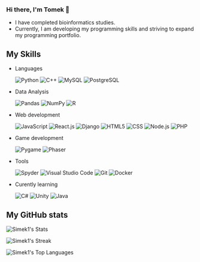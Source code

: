 ### Hi there, I'm Tomek 👋

- I have completed bioinformatics studies.
- Currently, I am developing my programming skills and striving to expand my programming portfolio.

<h2>My Skills</h2>

- Languages

  ![Python](https://img.shields.io/badge/Python-430E8C?style=flat&logo=python)
  ![C++](https://img.shields.io/badge/C++-430E8C?style=flat&logo=c%2B%2B)
  ![MySQL](https://img.shields.io/badge/MySQL-430E8C?style=flat&logo=mysql)
  ![PostgreSQL](https://img.shields.io/badge/PostgreSQL-430E8C?style=flat&logo=postgresql)

- Data Analysis

  ![Pandas](https://img.shields.io/badge/Pandas-430E8C?style=flat&logo=pandas)
  ![NumPy](https://img.shields.io/badge/NumPy-430E8C?style=flat&logo=numpy)
  ![R](https://img.shields.io/badge/R-430E8C?style=flat&logo=r)

- Web development
  
  ![JavaScript](https://img.shields.io/badge/JavaScript-430E8C?style=flat&logo=javascript)
  ![React.js](https://img.shields.io/badge/React.js-430E8C?style=flat&logo=react)
  ![Django](https://img.shields.io/badge/Django-430E8C?style=flat&logo=django)
  ![HTML5](https://img.shields.io/badge/HTML5-430E8C?style=flat&logo=html5)
  ![CSS](https://img.shields.io/badge/CSS-430E8C?style=flat&logo=css3)
  ![Node.js](https://img.shields.io/badge/Node.js-430E8C?style=flat&logo=node.js)
  ![PHP](https://img.shields.io/badge/PHP-430E8C?style=flat&logo=php)

- Game development

  ![Pygame](https://img.shields.io/badge/Pygame-430E8C?style=flat&logo=)
  ![Phaser](https://img.shields.io/badge/Phaser-430E8C?style=flat&logo=)
  
- Tools

  ![Spyder](https://img.shields.io/badge/Spyder-430E8C?style=flat&logo=spyder%20ide)
  ![Visual Studio Code](https://img.shields.io/badge/VS%20Code-430E8C?style=flat&logo=visual%20studio%20code)
  ![Git](https://img.shields.io/badge/Git-430E8C?style=flat&logo=git)
  ![Docker](https://img.shields.io/badge/Docker-430E8C?style=flat&logo=docker)

- Curently learning

  ![C#](https://img.shields.io/badge/C%23-430E8C?style=flat&logo=c)
  ![Unity](https://img.shields.io/badge/Unity-430E8C?style=flat&logo=unity)
  ![Java](https://img.shields.io/badge/Java-430E8C?style=flat&logo=openjdk)

<h2>My GitHub stats</h2>

  ![Simek1's Stats](https://github-readme-stats.vercel.app/api?username=Simek1&theme=shades-of-purple&show_icons=true&hide_border=true&count_private=true)

  ![Simek1's Streak](https://github-readme-streak-stats.herokuapp.com/?user=Simek1&theme=shades-of-purple&hide_border=true)

  ![Simek1's Top Languages](https://github-readme-stats.vercel.app/api/top-langs/?username=Simek1&theme=shades-of-purple&show_icons=true&hide_border=true&layout=compact)

